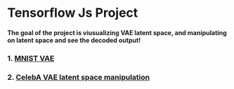 # Tensorflow Js Project

#### The goal of the project is viusualizing VAE latent space, and manipulating on latent space and see the decoded output!

### 1. [MNIST VAE](https://jellyho.github.io/TensorflowJsProject.github.io/TensorflowJs/celebA_VAE_index.html)

### 2. [CelebA VAE latent space manipulation](https://jellyho.github.io/TensorflowJsProject.github.io/TensorflowJs/MNIST_VAE_index.html)
